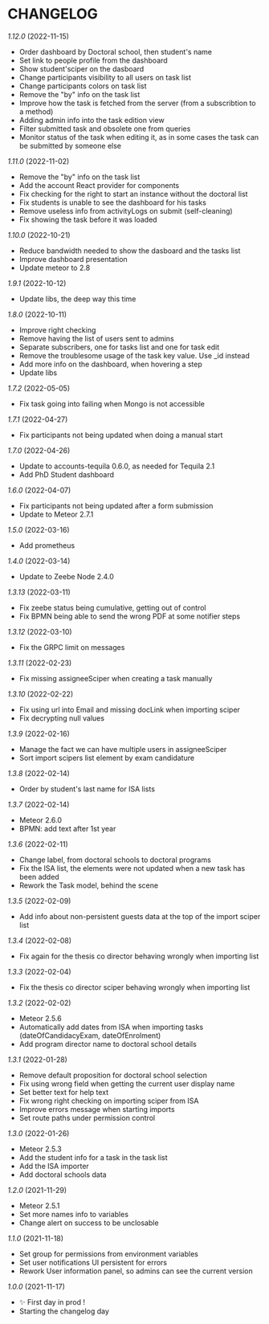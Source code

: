 # CHANGELOG

*1.12.0* (2022-11-15)
- Order dashboard by Doctoral school, then student's name
- Set link to people profile from the dashboard
- Show student'sciper on the dasboard
- Change participants visibility to all users on task list
- Change participants colors on task list
- Remove the "by" info on the task list
- Improve how the task is fetched from the server (from a subscribtion to a method)
- Adding admin info into the task edition view
- Filter submitted task and obsolete one from queries
- Monitor status of the task when editing it, as in some cases the task can be submitted by someone else

*1.11.0* (2022-11-02)
- Remove the "by" info on the task list
- Add the account React provider for components
- Fix checking for the right to start an instance without the doctoral list
- Fix students is unable to see the dashboard for his tasks
- Remove useless info from activityLogs on submit (self-cleaning)
- Fix showing the task before it was loaded

*1.10.0* (2022-10-21)
- Reduce bandwidth needed to show the dasboard and the tasks list
- Improve dashboard presentation
- Update meteor to 2.8

*1.9.1* (2022-10-12)
- Update libs, the deep way this time

*1.8.0* (2022-10-11)
- Improve right checking
- Remove having the list of users sent to admins
- Separate subscribers, one for tasks list and one for task edit
- Remove the troublesome usage of the task key value. Use _id instead
- Add more info on the dashboard, when hovering a step
- Update libs

*1.7.2* (2022-05-05)
- Fix task going into failing when Mongo is not accessible

*1.7.1* (2022-04-27)
- Fix participants not being updated when doing a manual start

*1.7.0* (2022-04-26)
- Update to accounts-tequila 0.6.0, as needed for Tequila 2.1
- Add PhD Student dashboard

*1.6.0* (2022-04-07)
- Fix participants not being updated after a form submission
- Update to Meteor 2.7.1

*1.5.0* (2022-03-16)
- Add prometheus

*1.4.0* (2022-03-14)
- Update to Zeebe Node 2.4.0

*1.3.13* (2022-03-11)
- Fix zeebe status being cumulative, getting out of control
- Fix BPMN being able to send the wrong PDF at some notifier steps

*1.3.12* (2022-03-10)
- Fix the GRPC limit on messages

*1.3.11* (2022-02-23)
- Fix missing assigneeSciper when creating a task manually

*1.3.10* (2022-02-22)
- Fix using url into Email and missing docLink when importing sciper
- Fix decrypting null values

*1.3.9* (2022-02-16)
- Manage the fact we can have multiple users in assigneeSciper
- Sort import scipers list element by exam candidature

*1.3.8* (2022-02-14)
- Order by student's last name for ISA lists

*1.3.7* (2022-02-14)
- Meteor 2.6.0
- BPMN: add text after 1st year

*1.3.6* (2022-02-11)
- Change label, from doctoral schools to doctoral programs
- Fix the ISA list, the elements were not updated when a new task has been added
- Rework the Task model, behind the scene

*1.3.5* (2022-02-09)
- Add info about non-persistent guests data at the top of the import sciper list

*1.3.4* (2022-02-08)
- Fix again for the thesis co director behaving wrongly when importing list

*1.3.3* (2022-02-04)
- Fix the thesis co director sciper behaving wrongly when importing list

*1.3.2* (2022-02-02)
- Meteor 2.5.6
- Automatically add dates from ISA when importing tasks (dateOfCandidacyExam, dateOfEnrolment)
- Add program director name to doctoral school details

*1.3.1* (2022-01-28)
- Remove default proposition for doctoral school selection
- Fix using wrong field when getting the current user display name
- Set better text for help text
- Fix wrong right checking on importing sciper from ISA
- Improve errors message when starting imports
- Set route paths under permission control

*1.3.0* (2022-01-26)
- Meteor 2.5.3
- Add the student info for a task in the task list
- Add the ISA importer
- Add doctoral schools data

*1.2.0* (2021-11-29)
- Meteor 2.5.1
- Set more names info to variables
- Change alert on success to be unclosable

*1.1.0* (2021-11-18)
- Set group for permissions from environment variables
- Set user notifications UI persistent for errors
- Rework User information panel, so admins can see the current version

*1.0.0* (2021-11-17)
- ✨ First day in prod !
- Starting the changelog day
